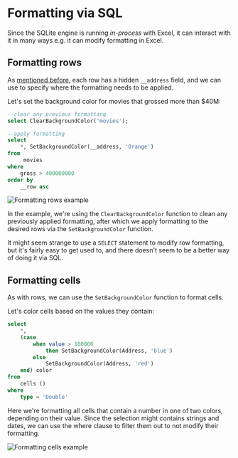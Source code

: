 # Formatting via SQL

Since the SQLite engine is running *in-process* with Excel, it can interact with it in many ways e.g. it can modify formatting in Excel. 

## Formatting rows

As [mentioned before](./querying/#special-columns), each row has a hidden `__address` field, and we can use to specify where the formatting needs to be applied. 

Let's set the background color for movies that grossed more than $40M:
``` SQL
--clear any previous formatting 
select ClearBackgroundColor('movies');

--apply formatting
select
	*, SetBackgroundColor(__address, 'Orange')
from
	 movies
where
	gross > 400000000
order by
	__row asc
``` 
![Formatting rows example](https://i.imgur.com/VVGYJ68.png)

In the example, we're using the `ClearBackgroundColor` function to clean any previously applied formatting, after which we apply formatting to the desired rows via the `SetBackgroundColor` function.

It might seem strange to use a `SELECT` statement to modify row formatting, but it's fairly easy to get used to, and there doesn't seem to be a better way of doing it via SQL.

## Formatting cells

As with rows, we can use the `SetBackgroundColor` function to format cells.

Let's color cells based on the values they contain:

``` SQL
select
	*,
	(case
		when value > 100000 
			then SetBackgroundColor(Address, 'blue')
		else 
			SetBackgroundColor(Address, 'red')
	end) color
from
	cells ()
where 
	type = 'Double'
```

Here we're formatting all cells that contain a number in one of two colors, depending on their value. Since the selection might contains strings and dates, we can use the where clause to filter them out to not modify their formatting.

![Formatting cells example](https://i.imgur.com/xWT1Pgr.png)